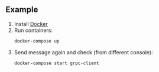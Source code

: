 ## Example

1. Install [Docker](https://docs.docker.com/engine/installation/)
2. Run containers:
   ```bash
   docker-compose up
   ```
3. Send message again and check (from different console):
   ```bash
   docker-compose start grpc-client
   ```